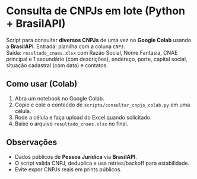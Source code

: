 # Consulta de CNPJs em lote (Python + BrasilAPI)

Script para consultar **diversos CNPJs** de uma vez no **Google Colab** usando a **BrasilAPI**.
Entrada: planilha com a coluna `CNPJ`.  
Saída: `resultado_cnaes.xlsx` com Razão Social, Nome Fantasia, CNAE principal e 1 secundário (com descrições), endereço, porte, capital social, situação cadastral (com data) e contatos.

## Como usar (Colab)
1. Abra um notebook no Google Colab.
2. Copie e cole o conteúdo de `scripts/consultar_cnpjs_colab.py` em uma célula.
3. Rode a célula e faça upload do Excel quando solicitado.
4. Baixe o arquivo `resultado_cnaes.xlsx` no final.

## Observações
- Dados públicos de **Pessoa Jurídica** via **BrasilAPI**.
- O script valida CNPJ, deduplica e usa retries/backoff para estabilidade.
- Evite expor CNPJs reais em prints públicos.
